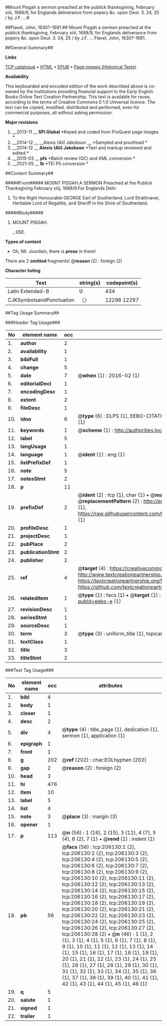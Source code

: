 #Mount Pisgah a sermon preached at the publick thanksgiving, February xiiii, 1688/9, for Englands deliverance from popery &c. upon Deut. 3. 24, 25 / by J.F. ...#

##Flavel, John, 1630?-1691.##
Mount Pisgah a sermon preached at the publick thanksgiving, February xiiii, 1688/9, for Englands deliverance from popery &c. upon Deut. 3. 24, 25 / by J.F. ...
Flavel, John, 1630?-1691.

##General Summary##

**Links**

[TCP catalogue](http://www.ota.ox.ac.uk/tcp/)  • 
[HTML](http://tei.it.ox.ac.uk/tcp/Texts-HTML/free/B23/B23001.html)  • 
[EPUB](http://tei.it.ox.ac.uk/tcp/Texts-EPUB/free/B23/B23001.epub) • 
[Page images (Historical Texts)](https://historicaltexts.jisc.ac.uk/eebo-14872633e)

**Availability**

This keyboarded and encoded edition of the work described above is co-owned by the
    institutions providing financial support to the Early English Books Online Text Creation
    Partnership. This text is available for reuse, according to the terms of  Creative Commons 0 1.0 Universal
    licence. The text can be copied, modified, distributed and performed, even for commercial
    purposes, all without asking permission.

**Major revisions**

1. __2013-11 __ __SPi Global__ *Keyed and coded from ProQuest page images *
1. __2014-12 __ __Alexis (Ali) Jakobson __ *Sampled and proofread *
1. __2014-12 __ __Alexis (Ali) Jakobson__ *Text and markup reviewed and edited *
1. __2015-03 __ __pfs__ *Batch review (QC) and XML conversion *
1. __2021-05 __ __lb__ *TEI P5 conversion *

##Content Summary##

#####Front#####
MOƲNT PISGAH.A SERMON Preached at the Publick Thanksgiving February xiiij, 1688/9.For Englands Deliv
1. To the Right Honourable GEORGE Earl of Southerland, Lord Strathnaver, Heritable Lord of Regalitie, and Sheriff in the Shire of Southerland.

#####Body#####

1. MOUNT PISGAH.

    _ ƲSE.

**Types of content**

  * Oh, Mr. Jourdain, there is **prose** in there!

There are 2 **omitted** fragments! 
 @__reason__ (2) : foreign (2)

**Character listing**


|Text|string(s)|codepoint(s)|
|---|---|---|
|Latin Extended-B|Ʋ|434|
|CJKSymbolsandPunctuation|〈〉|12296 12297|

##Tag Usage Summary##

###Header Tag Usage###

|No|element name|occ|attributes|
|---|---|---|---|
|1.|__author__|2||
|2.|__availability__|1||
|3.|__biblFull__|1||
|4.|__change__|5||
|5.|__date__|7| @__when__ (1) : 2016-02 (1)|
|6.|__editorialDecl__|1||
|7.|__encodingDesc__|1||
|8.|__extent__|2||
|9.|__fileDesc__|1||
|10.|__idno__|6| @__type__ (6) : DLPS (1), EEBO-CITATION (1), VID (1), EEBO-PROQUEST (1), STC (1), OCLC (1)|
|11.|__keywords__|1| @__scheme__ (1) : http://authorities.loc.gov/ (1)|
|12.|__label__|5||
|13.|__langUsage__|1||
|14.|__language__|1| @__ident__ (1) : eng (1)|
|15.|__listPrefixDef__|1||
|16.|__note__|5||
|17.|__notesStmt__|2||
|18.|__p__|11||
|19.|__prefixDef__|2| @__ident__ (2) : tcp (1), char (1)  •  @__matchPattern__ (2) : ([0-9\-]+):([0-9IVX]+) (1), (.+) (1)  •  @__replacementPattern__ (2) : http://eebo.chadwyck.com/downloadtiff?vid=$1&page=$2 (1), https://raw.githubusercontent.com/textcreationpartnership/Texts/master/tcpchars.xml#$1 (1)|
|20.|__profileDesc__|1||
|21.|__projectDesc__|1||
|22.|__pubPlace__|2||
|23.|__publicationStmt__|2||
|24.|__publisher__|2||
|25.|__ref__|4| @__target__ (4) : https://creativecommons.org/publicdomain/zero/1.0/ (1), http://www.textcreationpartnership.org/docs/. (1), https://textcreationpartnership.org/faq/#faq05 (1), https://github.com/textcreationpartnership (1)|
|26.|__relatedItem__|1| @__type__ (1) : facs (1)  •  @__target__ (1) : https://data.historicaltexts.jisc.ac.uk/view?pubId=eebo-e (1)|
|27.|__revisionDesc__|1||
|28.|__seriesStmt__|1||
|29.|__sourceDesc__|1||
|30.|__term__|3| @__type__ (3) : uniform_title (1), topical_term (2)|
|31.|__textClass__|1||
|32.|__title__|3||
|33.|__titleStmt__|2||


###Text Tag Usage###

|No|element name|occ|attributes|
|---|---|---|---|
|1.|__bibl__|4||
|2.|__body__|1||
|3.|__closer__|1||
|4.|__desc__|2||
|5.|__div__|4| @__type__ (4) : title_page (1), dedication (1), sermon (1), application (1)|
|6.|__epigraph__|1||
|7.|__front__|1||
|8.|__g__|202| @__ref__ (202) : char:EOLhyphen (202)|
|9.|__gap__|2| @__reason__ (2) : foreign (2)|
|10.|__head__|3||
|11.|__hi__|476||
|12.|__item__|10||
|13.|__label__|5||
|14.|__list__|4||
|15.|__note__|3| @__place__ (3) : margin (3)|
|16.|__opener__|1||
|17.|__p__|113| @__n__ (56) : 1 (16), 2 (15), 3 (11), 4 (7), 5 (4), 6 (2), 7 (1)  •  @__rend__ (1) : indent (1)|
|18.|__pb__|56| @__facs__ (56) : tcp:206130:1 (2), tcp:206130:2 (2), tcp:206130:3 (2), tcp:206130:4 (2), tcp:206130:5 (2), tcp:206130:6 (2), tcp:206130:7 (2), tcp:206130:8 (2), tcp:206130:9 (2), tcp:206130:10 (2), tcp:206130:11 (2), tcp:206130:12 (2), tcp:206130:13 (2), tcp:206130:14 (2), tcp:206130:15 (2), tcp:206130:16 (2), tcp:206130:17 (2), tcp:206130:18 (2), tcp:206130:19 (2), tcp:206130:20 (2), tcp:206130:21 (2), tcp:206130:22 (2), tcp:206130:23 (2), tcp:206130:24 (2), tcp:206130:25 (2), tcp:206130:26 (2), tcp:206130:27 (2), tcp:206130:28 (2)  •  @__n__ (46) : 1 (1), 2 (1), 3 (1), 4 (1), 5 (1), 6 (1), 7 (1), 8 (1), 9 (1), 10 (1), 11 (1), 12 (1), 13 (1), 14 (1), 15 (1), 16 (1), 17 (1), 18 (1), 19 (1), 20 (1), 21 (1), 22 (1), 23 (1), 24 (1), 25 (1), 26 (1), 27 (1), 28 (1), 29 (1), 30 (1), 31 (1), 32 (1), 33 (1), 34 (1), 35 (1), 36 (1), 37 (1), 38 (1), 39 (1), 40 (1), 41 (1), 42 (1), 43 (1), 44 (1), 45 (1), 46 (1)|
|19.|__q__|5||
|20.|__salute__|1||
|21.|__signed__|1||
|22.|__trailer__|1||
